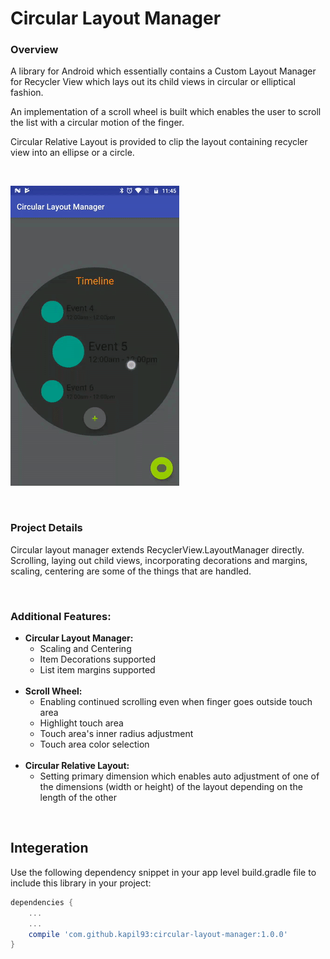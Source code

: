 # Circular Layout Manager

### Overview
A library for Android which essentially contains a Custom Layout Manager for Recycler View which lays out its child views in circular or elliptical fashion.

An implementation of a scroll wheel is built which enables the user to scroll the list with a circular motion of the finger.

Circular Relative Layout is provided to clip the layout containing recycler view into an ellipse or a circle.

<br>

![Animation](app/src/main/res/assets/clm.gif)

<br>

### Project Details
Circular layout manager extends RecyclerView.LayoutManager directly. Scrolling, laying out child views, incorporating decorations and margins, scaling, centering are some of the things that are handled.

<br>

### Additional Features:
* **Circular Layout Manager:**
	* Scaling and Centering
	* Item Decorations supported
	* List item margins supported
<br><br>
* **Scroll Wheel:**
	* Enabling continued scrolling even when finger goes outside touch area
	* Highlight touch area
	* Touch area's inner radius adjustment
	* Touch area color selection
<br><br>
* **Circular Relative Layout:**
	* Setting primary dimension which enables auto adjustment of one of the dimensions (width or height) of the layout depending on the length of the other

<br>

## Integeration

Use the following dependency snippet in your app level build.gradle file to include this library in your project:

```groovy
dependencies {
    ...
    ...
    compile 'com.github.kapil93:circular-layout-manager:1.0.0'
}
```
